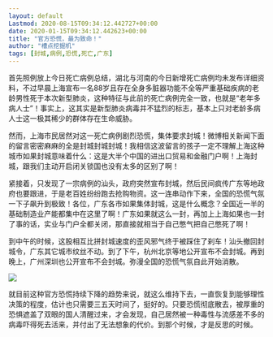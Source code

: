 ```yaml
---
layout: default
Lastmod: 2020-08-15T09:34:12.442727+00:00
date: 2020-01-15T09:34:12.442623+00:00
title: "官方恐慌，最为致命！"
author: "槽点挖掘机"
tags: [封城,病例,恐慌,死亡,广东]
---
```


首先照例放上今日死亡病例总结，湖北与河南的今日新增死亡病例均未发布详细资料，不过早晨上海宣布一名88岁且存在全身多脏器功能不全等严重基础疾病的老龄男性死于本次新型肺炎，这种特征与此前的死亡病例完全一致，也就是“老年多病人士”！事实上，这其实是新型肺炎病毒并不猛烈的标志，基本上只对老龄多病人士这一极其稀少的群体存在生命威胁。

然而，上海市民居然对这一死亡病例剧烈恐慌，集体要求封城！微博相关新闻下面的留言密密麻麻的全是封城封城封城！我相信这波留言的孩子一定不理解上海这种城市如果封城意味着什么：这是大半个中国的进出口贸易和金融门户啊！上海封城，跟我们主动开启闭关锁国也没有太多的区别了啊！

紧接着，只发现了一宗病例的汕头，政府突然宣布封城，然后民间疯传广东等地政府也要跟进，于是老百姓纷纷跑去抢购物资。这一连串动作下来，全国的恐慌气氛一下子飙升到极致！各位，广东各市如果集体封城，这是什么概念？全国近一半的基础制造业产能都集中在这里了啊！广东如果就这么一封，再加上上海如果也一封了事的话，实业与门户全都关闭，那直接就相当于自己憋气把自己憋死了啊！

到中午的时候，这股相互比拼封城速度的歪风邪气终于被踩住了刹车！汕头撤回封城令，广东其它城市纹丝不动。到了下午，杭州北京等地公开宣布不会封城。再到晚上，广州深圳也公开宣布不会封城。弥漫全国的恐慌气氛自此开始消散。

![](https://images.weserv.nl/?url=https%3A//mmbiz.qpic.cn/mmbiz_jpg/m312mfLHFZqtYjfVWZGzic4TIPR777p87AiaYvA2XLOAzZzvHodDyggrFxCMoM6ibKs8e1C09NhEMAKW384OKEbkg/640%3Fwx_fmt%3Djpeg)

就目前这种官方恐慌持续下降的趋势来说，就这么维持下去，一直恢复到能够理性决策的程度，估计也只需要三五天时间了，挺好的。只要恐慌彻底散去，被厚重的恐惧遮盖了双眼的国人清醒过来，才会发现，自己居然被一种毒性与流感差不多的病毒吓得死去活来，并付出了无法想象的代价。到那个时候，才是反思的时候。
